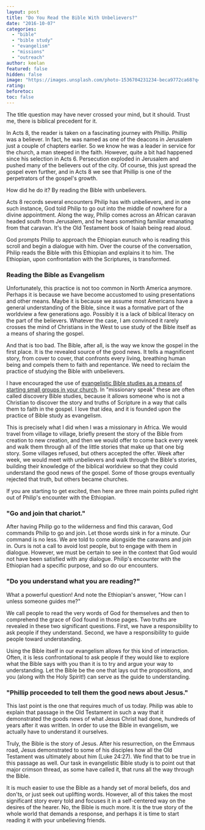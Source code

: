 ```yaml
---
layout: post
title: "Do You Read the Bible With Unbelievers?"
date: "2016-10-07"
categories: 
  - "bible"
  - "bible study"
  - "evangelism"
  - "missions"
  - "outreach"
author: keelan
featured: false
hidden: false
image: "https://images.unsplash.com/photo-1536704231234-beca9772ca68?q=80&w=1974&auto=format&fit=crop&ixlib=rb-4.0.3&ixid=M3wxMjA3fDB8MHxwaG90by1wYWdlfHx8fGVufDB8fHx8fA%3D%3D"
rating:
beforetoc:
toc: false
---
```


The title question may have never crossed your mind, but it should. Trust me, there is biblical precedent for it.

In Acts 8, the reader is taken on a fascinating journey with Phillip. Phillip was a believer. In fact, he was named as one of the deacons in Jerusalem just a couple of chapters earlier. So we know he was a leader in service for the church, a man steeped in the faith. However, quite a bit had happened since his selection in Acts 6. Persecution exploded in Jerusalem and pushed many of the believers out of the city. Of course, this just spread the gospel even further, and in Acts 8 we see that Phillip is one of the perpetrators of the gospel's growth.

How did he do it? By reading the Bible with unbelievers.

Acts 8 records several encounters Philip has with unbelievers, and in one such instance, God told Philip to go out into the middle of nowhere for a divine appointment. Along the way, Philip comes across an African caravan headed south from Jerusalem, and he hears something familiar emanating from that caravan. It's the Old Testament book of Isaiah being read aloud.

God prompts Philip to approach the Ethiopian eunuch who is reading this scroll and begin a dialogue with him. Over the course of the conversation, Philip reads the Bible with this Ethiopian and explains it to him. The Ethiopian, upon confrontation with the Scriptures, is transformed.

### Reading the Bible as Evangelism

Unfortunately, this practice is not too common in North America anymore. Perhaps it is because we have become accustomed to using presentations and other means. Maybe it is because we assume most Americans have a general understanding of the Bible, since it was a formative part of the worldview a few generations ago. Possibly it is a lack of biblical literacy on the part of the believers. Whatever the case, I am convinced it rarely crosses the mind of Christians in the West to use study of the Bible itself as a means of sharing the gospel.

And that is too bad. The Bible, after all, is the way we know the gospel in the first place. It is the revealed source of the good news. It tells a magnificent story, from cover to cover, that confronts every living, breathing human being and compels them to faith and repentance. We need to reclaim the practice of studying the Bible with unbelievers.

I have encouraged the use of [evangelistic Bible studies as a means of starting small groups in your church](http://blog.keelancook.com/2016/03/church-small-groups-reimagined-use-them-for-outreach-through-bible-storying.html). In "missionary speak" these are often called discovery Bible studies, because it allows someone who is not a Christian to discover the story and truths of Scripture in a way that calls them to faith in the gospel. I love that idea, and it is founded upon the practice of Bible study as evangelism.

This is precisely what I did when I was a missionary in Africa. We would travel from village to village, briefly present the story of the Bible from creation to new creation, and then we would offer to come back every week and walk them through all of the little stories that make up that one big story. Some villages refused, but others accepted the offer. Week after week, we would meet with unbelievers and walk through the Bible's stories, building their knowledge of the biblical worldview so that they could understand the good news of the gospel. Some of those groups eventually rejected that truth, but others became churches.

If you are starting to get excited, then here are three main points pulled right out of Philip's encounter with the Ethiopian.

### "Go and join that chariot."

After having Philip go to the wilderness and find this caravan, God commands Philip to go and join. Let those words sink in for a minute. Our command is no less. We are told to come alongside the caravans and join in. Ours is not a call to avoid lost people, but to engage with them in dialogue. However, we must be certain to see in the context that God would not have been satisfied with any dialogue. Philip's encounter with the Ethiopian had a specific purpose, and so do our encounters.

### "Do you understand what you are reading?"

What a powerful question! And note the Ethiopian's answer, "How can I unless someone guides me?"

We call people to read the very words of God for themselves and then to comprehend the grace of God found in those pages. Two truths are revealed in these two significant questions. First, we have a responsibility to ask people if they understand. Second, we have a responsibility to guide people toward understanding.

Using the Bible itself in our evangelism allows for this kind of interaction. Often, it is less confrontational to ask people if they would like to explore what the Bible says with you than it is to try and argue your way to understanding. Let the Bible be the one that lays out the propositions, and you (along with the Holy Spirit!) can serve as the guide to understanding.

### "Phillip proceeded to tell them the good news about Jesus."

This last point is the one that requires much of us today. Philip was able to explain that passage in the Old Testament in such a way that it demonstrated the goods news of what Jesus Christ had done, hundreds of years after it was written. In order to use the Bible in evangelism, we actually have to understand it ourselves.

Truly, the Bible is the story of Jesus. After his resurrection, on the Emmaus road, Jesus demonstrated to some of his disciples how all the Old Testament was ultimately about him (Luke 24:27). We find that to be true in this passage as well. Our task in evangelistic Bible study is to point out that major crimson thread, as some have called it, that runs all the way through the Bible.

It is much easier to use the Bible as a handy set of moral beliefs, dos and don'ts, or just seek out uplifting words. However, all of this takes the most significant story every told and focuses it in a self-centered way on the desires of the hearer. No, the Bible is much more. It is the true story of the whole world that demands a response, and perhaps it is time to start reading it with your unbelieving friends.
